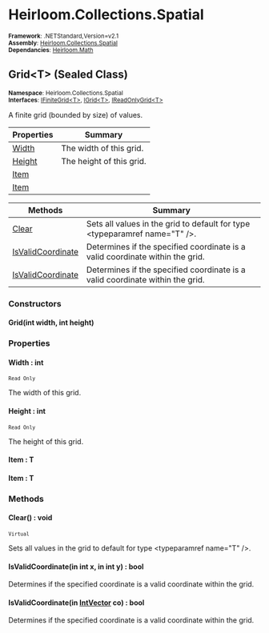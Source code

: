 # Heirloom.Collections.Spatial

<small>**Framework**: .NETStandard,Version=v2.1</small>  
<small>**Assembly**: [Heirloom.Collections.Spatial](../Heirloom.Collections.Spatial/Heirloom.Collections.Spatial.md)</small>  
<small>**Dependancies**: [Heirloom.Math](../Heirloom.Math/Heirloom.Math.md)</small>  

## Grid\<T> (Sealed Class)
<small>**Namespace**: Heirloom.Collections.Spatial</sub></small>  
<small>**Interfaces**: [IFiniteGrid\<T>](Heirloom.Collections.Spatial.IFiniteGrid[T].md), [IGrid\<T>](Heirloom.Collections.Spatial.IGrid[T].md), [IReadOnlyGrid\<T>](Heirloom.Collections.Spatial.IReadOnlyGrid[T].md)</small>  

A finite grid (bounded by size) of values.

| Properties          | Summary                  |
|---------------------|--------------------------|
| [Width](#WIDT6892)  | The width of this grid.  |
| [Height](#HEIGE098) | The height of this grid. |
| [Item](#ITEM8B5A)   |                          |
| [Item](#ITEM8B5A)   |                          |

| Methods                        | Summary                                                                       |
|--------------------------------|-------------------------------------------------------------------------------|
| [Clear](#CLEA3BB2)             | Sets all values in the grid to default for type \<typeparamref name="T" />.   |
| [IsValidCoordinate](#ISVA6716) | Determines if the specified coordinate is a valid coordinate within the grid. |
| [IsValidCoordinate](#ISVA6716) | Determines if the specified coordinate is a valid coordinate within the grid. |

### Constructors

#### Grid(int width, int height)

### Properties

#### <a name="WIDT6892"></a> Width : int

<small>`Read Only`</small>

The width of this grid.

#### <a name="HEIGE098"></a> Height : int

<small>`Read Only`</small>

The height of this grid.

#### <a name="ITEM8B5A"></a> Item : T


#### <a name="ITEM8B5A"></a> Item : T


### Methods

#### <a name="CLEA4538"></a> Clear() : void
<small>`Virtual`</small>

Sets all values in the grid to default for type \<typeparamref name="T" />.

#### <a name="ISVAB586"></a> IsValidCoordinate(in int x, in int y) : bool

Determines if the specified coordinate is a valid coordinate within the grid.


#### <a name="ISVACA35"></a> IsValidCoordinate(in [IntVector](../Heirloom.Math/Heirloom.Math.IntVector.md) co) : bool

Determines if the specified coordinate is a valid coordinate within the grid.


